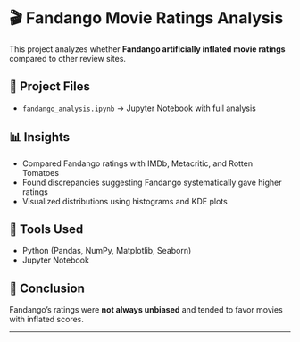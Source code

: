 # 🎬 Fandango Movie Ratings Analysis  

This project analyzes whether **Fandango artificially inflated movie ratings** compared to other review sites.  

## 📂 Project Files  
- `fandango_analysis.ipynb` → Jupyter Notebook with full analysis  

## 📊 Insights  
- Compared Fandango ratings with IMDb, Metacritic, and Rotten Tomatoes  
- Found discrepancies suggesting Fandango systematically gave higher ratings  
- Visualized distributions using histograms and KDE plots  

## 🚀 Tools Used  
- Python (Pandas, NumPy, Matplotlib, Seaborn)  
- Jupyter Notebook  

## 📌 Conclusion  
Fandango’s ratings were **not always unbiased** and tended to favor movies with inflated scores.  

---
